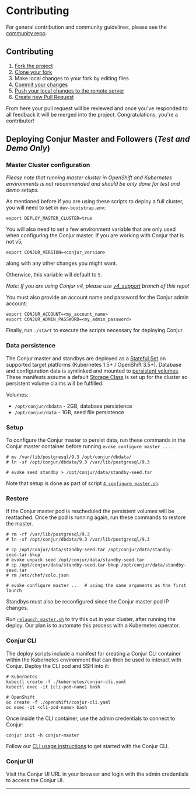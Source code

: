 # Contributing

For general contribution and community guidelines, please see the [community repo](https://github.com/cyberark/community).

## Contributing

1. [Fork the project](https://help.github.com/en/github/getting-started-with-github/fork-a-repo)
2. [Clone your fork](https://help.github.com/en/github/creating-cloning-and-archiving-repositories/cloning-a-repository)
3. Make local changes to your fork by editing files
3. [Commit your changes](https://help.github.com/en/github/managing-files-in-a-repository/adding-a-file-to-a-repository-using-the-command-line)
4. [Push your local changes to the remote server](https://help.github.com/en/github/using-git/pushing-commits-to-a-remote-repository)
5. [Create new Pull Request](https://help.github.com/en/github/collaborating-with-issues-and-pull-requests/creating-a-pull-request-from-a-fork)

From here your pull request will be reviewed and once you've responded to all
feedback it will be merged into the project. Congratulations, you're a
contributor!

## Deploying Conjur Master and Followers (*Test and Demo Only*)

### Master Cluster configuration

*Please note that running master cluster in OpenShift and Kubernetes environments
is not recommended and should be only done for test and demo setups.*


As mentioned before if you are using these scripts to deploy a full cluster, you will need to set
in `dev-bootstrap.env`:

```
export DEPLOY_MASTER_CLUSTER=true
```

You will also need to set a few environment variable that are only used when
configuring the Conjur master. If you are working with Conjur that is not v5,
```
export CONJUR_VERSION=<conjur_version>
```
along with any other changes you might want.

Otherwise, this variable will default to `5`.

_Note: If you are using Conjur v4, please use [v4_support](https://github.com/cyberark/kubernetes-conjur-deploy/tree/v4_support)
branch of this repo!_

You must also provide an account name and password for the Conjur admin account:

```
export CONJUR_ACCOUNT=<my_account_name>
export CONJUR_ADMIN_PASSWORD=<my_admin_password>
```

Finally, run `./start` to execute the scripts necessary for deploying Conjur.

### Data persistence

The Conjur master and standbys are deployed as a
[Stateful Set](https://kubernetes.io/docs/concepts/workloads/controllers/statefulset/) on supported target platforms (Kubernetes 1.5+ / OpenShift 3.5+).
Database and configuration data is symlinked and mounted to
[persistent volumes](https://kubernetes.io/docs/concepts/storage/persistent-volumes/).
These manifests assume a default [Storage Class](https://kubernetes.io/docs/concepts/storage/storage-classes/)
is set up for the cluster so persistent volume claims will be fulfilled.

Volumes:
- `/opt/conjur/dbdata` - 2GB, database persistence
- `/opt/conjur/data` - 1GB, seed file persistence

### Setup

To configure the Conjur master to persist data, run these commands in the Conjur master container before running `evoke configure master ...`.

```sh-session
# mv /var/lib/postgresql/9.3 /opt/conjur/dbdata/
# ln -sf /opt/conjur/dbdata/9.3 /var/lib/postgresql/9.3

# evoke seed standby > /opt/conjur/data/standby-seed.tar
```

Note that setup is done as part of script [`4_configure_master.sh`](4_configure_master.sh).

### Restore

If the Conjur master pod is rescheduled the persistent volumes will be reattached.
Once the pod is running again, run these commands to restore the master.

```
# rm -rf /var/lib/postgresql/9.3
# ln -sf /opt/conjur/dbdata/9.3 /var/lib/postgresql/9.3

# cp /opt/conjur/data/standby-seed.tar /opt/conjur/data/standby-seed.tar-bkup
# evoke unpack seed /opt/conjur/data/standby-seed.tar
# cp /opt/conjur/data/standby-seed.tar-bkup /opt/conjur/data/standby-seed.tar
# rm /etc/chef/solo.json

# evoke configure master ...  # using the same arguments as the first launch
```

Standbys must also be reconfigured since the Conjur master pod IP changes.

Run [`relaunch_master.sh`](relaunch_master.sh) to try this out in your cluster, after running the deploy.
Our plan is to automate this process with a Kubernetes operator.

### Conjur CLI

The deploy scripts include a manifest for creating a Conjur CLI container within
the Kubernetes environment that can then be used to interact with Conjur. Deploy
the CLI pod and SSH into it:

```
# Kubernetes
kubectl create -f ./kubernetes/conjur-cli.yaml
kubectl exec -it [cli-pod-name] bash

# OpenShift
oc create -f ./openshift/conjur-cli.yaml
oc exec -it <cli-pod-name> bash
```

Once inside the CLI container, use the admin credentials to connect to Conjur:

```
conjur init -h conjur-master
```

Follow our [CLI usage instructions](https://developer.conjur.net/cli#quickstart)
to get started with the Conjur CLI.

### Conjur UI

Visit the Conjur UI URL in your browser and login with the admin credentials to
access the Conjur UI.

---
